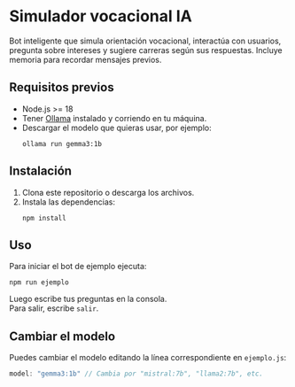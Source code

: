 # Simulador vocacional IA

Bot inteligente que simula orientación vocacional, interactúa con usuarios, pregunta sobre intereses y sugiere carreras según sus respuestas. Incluye memoria para recordar mensajes previos.

## Requisitos previos

- Node.js >= 18
- Tener [Ollama](https://ollama.com/) instalado y corriendo en tu máquina.
- Descargar el modelo que quieras usar, por ejemplo:  
  ```
  ollama run gemma3:1b
  ```

## Instalación

1. Clona este repositorio o descarga los archivos.
2. Instala las dependencias:
   ```
   npm install
   ```

## Uso

Para iniciar el bot de ejemplo ejecuta:

```
npm run ejemplo
```

Luego escribe tus preguntas en la consola.  
Para salir, escribe `salir`.


## Cambiar el modelo

Puedes cambiar el modelo editando la línea correspondiente en `ejemplo.js`:

```js
model: "gemma3:1b" // Cambia por "mistral:7b", "llama2:7b", etc.
```
